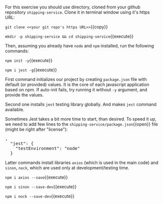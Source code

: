 
For this exercise you should use directory, cloned from your github repository `shipping-service`. Clone it in terminal window using it's https URL:

`git clone <<your git repo's https URL>>`{{copy}}
<!-- Open the shipping-service folder in VSCode and then open the terminal view in VSCode. -->

`mkdir -p shipping-service && cd shipping-service`{{execute}}

<!-- **!NB**: For windows users please ensure the VSCode terminal is set to bash. -->
  
Then, assuming you already have `node` and `npm` installed, run the following commands:

`npm init -y`{{execute}}

`npm i jest -g`{{execute}}

First command initializes our project by creating `package.json` file with default (or provided) values. It is the core of each javascript application based on npm. If auto-init fails, try running it without `-y` argument, and provide the values.

Second one installs `jest` testing library globally. And makes `jest` command available.

Sometimes Jest takes a bit more time to start, than desired. To speed it up, we need to add few lines to the `shipping-service/package.json`{{open}} file (might be right after "license"):

<pre class="file hljs json" data-target="clipboard">
,
  "jest": {
    "testEnvironment": "node"
  }
</pre>
Latter commands install libraries `axios` (which is used in the main code) and `sinon`, `nock`, which are used only at development/testing time.

`npm i axios --save`{{execute}}

`npm i sinon --save-dev`{{execute}}

`npm i nock --save-dev`{{execute}}
